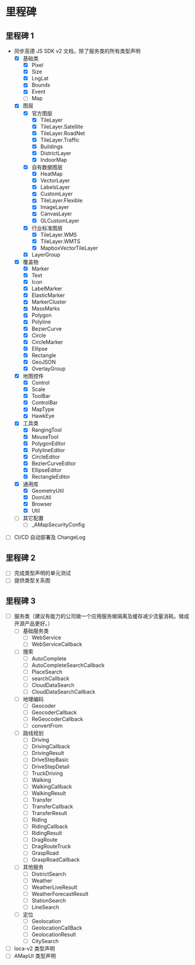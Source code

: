 # 里程碑

## 里程碑 1

- 同步高德 JS SDK v2 文档，除了服务类的所有类型声明
  - [x] 基础类
    - [x] Pixel
    - [x] Size
    - [x] LngLat
    - [x] Bounds
    - [x] Event
    - [ ] Map
  - [x] 图层
    - [x] 官方图层
      - [x] TileLayer
      - [x] TileLayer.Satellite
      - [x] TileLayer.RoadNet
      - [x] TileLayer.Traffic
      - [x] Buildings
      - [x] DistrictLayer
      - [x] IndoorMap
    - [x] 自有数据图层
      - [x] HeatMap
      - [x] VectorLayer
      - [x] LabelsLayer
      - [x] CustomLayer
      - [x] TileLayer.Flexible
      - [x] ImageLayer
      - [x] CanvasLayer
      - [x] GLCustomLayer
    - [x] 行业标准图层
      - [x] TileLayer.WMS
      - [x] TileLayer.WMTS
      - [x] MapboxVectorTileLayer
    - [x] LayerGroup
  - [x] 覆盖物
    - [x] Marker
    - [x] Text
    - [x] Icon
    - [x] LabelMarker
    - [x] ElasticMarker
    - [x] MarkerCluster
    - [x] MassMarks
    - [x] Polygon
    - [x] Polyline
    - [x] BezierCurve
    - [x] Circle
    - [x] CircleMarker
    - [x] Ellipse
    - [x] Rectangle
    - [x] GeoJSON
    - [x] OverlayGroup
  - [x] 地图控件
    - [x] Control
    - [x] Scale
    - [x] ToolBar
    - [x] ControlBar
    - [x] MapType
    - [x] HawkEye
  - [x] 工具类
    - [x] RangingTool
    - [x] MouseTool
    - [x] PolygonEditor
    - [x] PolylineEditor
    - [x] CircleEditor
    - [x] BezierCurveEditor
    - [x] EllipseEditor
    - [x] RectangleEditor
  - [x] 通用库
    - [x] GeometryUtil
    - [x] DomUtil
    - [x] Browser
    - [x] Util
  - [ ] 其它配置
    - [ ] \_AMapSecurityConfig
- [ ] CI/CD 自动部署及 ChangeLog

## 里程碑 2

- [ ] 完成类型声明的单元测试
- [ ] 提供类型关系图

## 里程碑 3

- [ ] 服务类（建议有能力的公司做一个应用服务做隔离及缓存减少流量消耗。做成开源产品更好。）
  - [ ] 基础服务类
    - [ ] WebService
    - [ ] WebServiceCallback
  - [ ] 搜索
    - [ ] AutoComplete
    - [ ] AutoCompleteSearchCallback
    - [ ] PlaceSearch
    - [ ] searchCallback
    - [ ] CloudDataSearch
    - [ ] CloudDataSearchCallback
  - [ ] 地理编码
    - [ ] Geocoder
    - [ ] GeocoderCallback
    - [ ] ReGeocoderCallback
    - [ ] convertFrom
  - [ ] 路线规划
    - [ ] Driving
    - [ ] DrivingCallback
    - [ ] DrivingResult
    - [ ] DriveStepBasic
    - [ ] DriveStepDetail
    - [ ] TruckDriving
    - [ ] Walking
    - [ ] WalkingCallback
    - [ ] WalkingResult
    - [ ] Transfer
    - [ ] TransferCallback
    - [ ] TransferResult
    - [ ] Riding
    - [ ] RidingCallback
    - [ ] RidingResult
    - [ ] DragRoute
    - [ ] DragRouteTruck
    - [ ] GraspRoad
    - [ ] GraspRoadCallback
  - [ ] 其他服务
    - [ ] DistrictSearch
    - [ ] Weather
    - [ ] WeatherLiveResult
    - [ ] WeatherForecastResult
    - [ ] StationSearch
    - [ ] LineSearch
  - [ ] 定位
    - [ ] Geolocation
    - [ ] GeolocationCallBack
    - [ ] GeolocationResult
    - [ ] CitySearch
- [ ] loca-v2 类型声明
- [ ] AMapUI 类型声明
